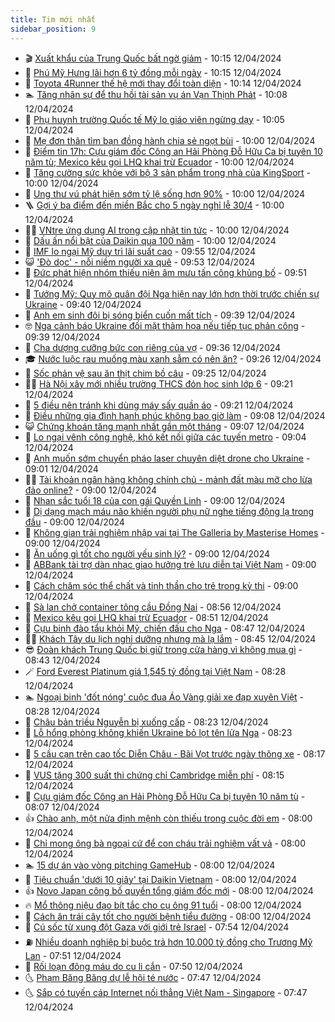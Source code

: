 ```yaml
---
title: Tim mới nhất
sidebar_position: 9
---
```


<!-- vnexpress-tin-moi-nhat:START -->
- 🎬 [Xuất khẩu của Trung Quốc bất ngờ giảm](https://vnexpress.net/xuat-khau-cua-trung-quoc-bat-ngo-giam-4733616.html) - 10:15 12/04/2024
- 🐎 [Phú Mỹ Hưng lãi hơn 6 tỷ đồng mỗi ngày](https://vnexpress.net/phu-my-hung-lai-hon-6-ty-dong-moi-ngay-4733559.html) - 10:15 12/04/2024
- 🦍 [Toyota 4Runner thế hệ mới thay đổi toàn diện](https://vnexpress.net/toyota-4runner-the-he-moi-thay-doi-toan-dien-4733183.html) - 10:14 12/04/2024
- 🏊 [Tăng nhân sự để thu hồi tài sản vụ án Vạn Thịnh Phát](https://vnexpress.net/tang-nhan-su-de-thu-hoi-tai-san-vu-an-van-thinh-phat-4733595.html) - 10:08 12/04/2024
- 🎊 [Phụ huynh trường Quốc tế Mỹ lo giáo viên ngừng dạy](https://vnexpress.net/phu-huynh-truong-quoc-te-my-lo-giao-vien-ngung-day-4733619.html) - 10:05 12/04/2024
- 🎃 [Mẹ đơn thân tìm bạn đồng hành chia sẻ ngọt bùi](https://vnexpress.net/me-don-than-tim-ban-dong-hanh-chia-se-ngot-bui-4733433.html) - 10:00 12/04/2024
- 🧰 [Điểm tin 17h: Cựu giám đốc Công an Hải Phòng Đỗ Hữu Ca bị tuyên 10 năm tù; Mexico kêu gọi LHQ khai trừ Ecuador](https://vnexpress.net/diem-tin-17h-cuu-giam-doc-cong-an-hai-phong-do-huu-ca-bi-tuyen-10-nam-tu-mexico-keu-goi-lhq-khai-tru-ecuador-4733641.html) - 10:00 12/04/2024
- 🔭 [Tăng cường sức khỏe với bộ 3 sản phẩm trong nhà của KingSport](https://vnexpress.net/tang-cuong-suc-khoe-voi-bo-3-san-pham-trong-nha-cua-kingsport-4733635.html) - 10:00 12/04/2024
- 🫶 [Ung thư vú phát hiện sớm tỷ lệ sống hơn 90%](https://vnexpress.net/ung-thu-vu-phat-hien-som-ty-le-song-hon-90-4733603.html) - 10:00 12/04/2024
- 🪜 [Gợi ý ba điểm đến miền Bắc cho 5 ngày nghỉ lễ 30/4](https://vnexpress.net/goi-y-ba-diem-den-mien-bac-cho-5-ngay-nghi-le-30-4-4733534.html) - 10:00 12/04/2024
- 👨‍🏫 [VNtre ứng dụng AI trong cập nhật tin tức](https://vnexpress.net/vntre-ung-dung-ai-trong-cap-nhat-tin-tuc-4732747.html) - 10:00 12/04/2024
- 🎊 [Dấu ấn nổi bật của Daikin qua 100 năm](https://vnexpress.net/dau-an-noi-bat-cua-daikin-qua-100-nam-4732035.html) - 10:00 12/04/2024
- 🎊 [IMF lo ngại Mỹ duy trì lãi suất cao](https://vnexpress.net/imf-lo-ngai-my-duy-tri-lai-suat-cao-4733405.html) - 09:55 12/04/2024
- 😺 [&#39;Đò dọc&#39; - nỗi niềm người xa quê](https://vnexpress.net/do-doc-noi-niem-nguoi-xa-que-4731879.html) - 09:53 12/04/2024
- 🐘 [Đức phát hiện nhóm thiếu niên âm mưu tấn công khủng bố](https://vnexpress.net/duc-phat-hien-nhom-thieu-nien-am-muu-tan-cong-khung-bo-4733594.html) - 09:51 12/04/2024
- 🌁 [Tướng Mỹ: Quy mô quân đội Nga hiện nay lớn hơn thời trước chiến sự Ukraine](https://vnexpress.net/tuong-my-quy-mo-quan-doi-nga-hien-nay-lon-hon-thoi-truoc-chien-su-ukraine-4733353.html) - 09:40 12/04/2024
- 🐲 [Anh em sinh đôi bị sóng biển cuốn mất tích](https://vnexpress.net/anh-em-sinh-doi-bi-song-bien-cuon-mat-tich-4733614.html) - 09:39 12/04/2024
- 🤓 [Nga cảnh báo Ukraine đối mặt thảm họa nếu tiếp tục phản công](https://vnexpress.net/nga-canh-bao-ukraine-doi-mat-tham-hoa-neu-tiep-tuc-phan-cong-4733481.html) - 09:39 12/04/2024
- 💪 [Cha dượng cưỡng bức con riêng của vợ](https://vnexpress.net/cha-duong-cuong-buc-con-rieng-cua-vo-4733621.html) - 09:36 12/04/2024
- 🎓 [Nước luộc rau muống màu xanh sẫm có nên ăn?](https://vnexpress.net/nuoc-luoc-rau-muong-mau-xanh-sam-co-nen-an-4733609.html) - 09:26 12/04/2024
- 🫣 [Sốc phản vệ sau ăn thịt chim bồ câu](https://vnexpress.net/soc-phan-ve-sau-an-thit-chim-bo-cau-4733591.html) - 09:25 12/04/2024
- 🧑‍💻 [Hà Nội xây mới nhiều trường THCS đón học sinh lớp 6](https://vnexpress.net/ha-noi-xay-moi-nhieu-truong-thcs-don-hoc-sinh-lop-6-4733549.html) - 09:21 12/04/2024
- 🐲 [5 điều nên tránh khi dùng máy sấy quần áo](https://vnexpress.net/5-dieu-nen-tranh-khi-dung-may-say-quan-ao-4733623.html) - 09:21 12/04/2024
- 🌝 [Điều những gia đình hạnh phúc không bao giờ làm](https://vnexpress.net/dieu-nhung-gia-dinh-hanh-phuc-khong-bao-gio-lam-4732684.html) - 09:08 12/04/2024
- 😺 [Chứng khoán tăng mạnh nhất gần một tháng](https://vnexpress.net/chung-khoan-tang-manh-nhat-gan-mot-thang-4733592.html) - 09:07 12/04/2024
- 🐎 [Lo ngại vênh công nghệ, khó kết nối giữa các tuyến metro](https://vnexpress.net/lo-ngai-venh-cong-nghe-kho-ket-noi-giua-cac-tuyen-metro-4733286.html) - 09:04 12/04/2024
- 🎡 [Anh muốn sớm chuyển pháo laser chuyên diệt drone cho Ukraine](https://vnexpress.net/anh-muon-som-chuyen-phao-laser-chuyen-diet-drone-cho-ukraine-4733582.html) - 09:01 12/04/2024
- 👨‍🏫 [Tài khoản ngân hàng không chính chủ - mảnh đất màu mỡ cho lừa đảo online?](https://vnexpress.net/tai-khoan-ngan-hang-khong-chinh-chu-manh-dat-mau-mo-cho-lua-dao-online-4733497.html) - 09:00 12/04/2024
- 🦆 [Nhan sắc tuổi 18 của con gái Quyền Linh](https://vnexpress.net/nhan-sac-tuoi-18-cua-con-gai-quyen-linh-4733379.html) - 09:00 12/04/2024
- 🚦 [Dị dạng mạch máu não khiến người phụ nữ nghe tiếng động lạ trong đầu](https://vnexpress.net/di-dang-mach-mau-nao-khien-nguoi-phu-nu-nghe-tieng-dong-la-trong-dau-4733542.html) - 09:00 12/04/2024
- 💫 [Không gian trải nghiệm nhập vai tại The Galleria by Masterise Homes](https://vnexpress.net/khong-gian-trai-nghiem-nhap-vai-tai-the-galleria-by-masterise-homes-4733448.html) - 09:00 12/04/2024
- 🎉 [Ăn uống gì tốt cho người yếu sinh lý?](https://vnexpress.net/an-uong-gi-tot-cho-nguoi-yeu-sinh-ly-4733401.html) - 09:00 12/04/2024
- 🌋 [ABBank tài trợ dàn nhạc giao hưởng trẻ lưu diễn tại Việt Nam](https://vnexpress.net/abbank-tai-tro-dan-nhac-giao-huong-tre-luu-dien-tai-viet-nam-4733018.html) - 09:00 12/04/2024
- 🤖 [Cách chăm sóc thể chất và tinh thần cho trẻ trong kỳ thi](https://vnexpress.net/cach-cham-soc-the-chat-va-tinh-than-cho-tre-trong-ky-thi-4732745.html) - 09:00 12/04/2024
- 🦏 [Sà lan chở container tông cầu Đồng Nai](https://vnexpress.net/sa-lan-cho-container-tong-cau-dong-nai-4733492.html) - 08:56 12/04/2024
- 🦩 [Mexico kêu gọi LHQ khai trừ Ecuador](https://vnexpress.net/mexico-keu-goi-lhq-khai-tru-ecuador-4733558.html) - 08:51 12/04/2024
- 👺 [Cựu binh đào tẩu khỏi Mỹ, chiến đấu cho Nga](https://vnexpress.net/cuu-binh-dao-tau-khoi-my-chien-dau-cho-nga-4732981.html) - 08:47 12/04/2024
- 🧑‍🏫 [Khách Tây du lịch nghỉ dưỡng nhưng mà lạ lắm](https://vnexpress.net/khach-tay-du-lich-nghi-duong-nhung-ma-la-lam-4733485.html) - 08:45 12/04/2024
- 😎 [Đoàn khách Trung Quốc bị giữ trong cửa hàng vì không mua gì](https://vnexpress.net/doan-khach-trung-quoc-bi-giu-trong-cua-hang-vi-khong-mua-gi-4733546.html) - 08:43 12/04/2024
- 🪄 [Ford Everest Platinum giá 1,545 tỷ đồng tại Việt Nam](https://vnexpress.net/ford-everest-platinum-gia-1-545-ty-dong-tai-viet-nam-4733527.html) - 08:28 12/04/2024
- 🏊 [Ngoại binh &#39;đốt nóng&#39; cuộc đua Áo Vàng giải xe đạp xuyên Việt](https://vnexpress.net/ngoai-binh-dot-nong-cuoc-dua-ao-vang-giai-xe-dap-xuyen-viet-4733586.html) - 08:28 12/04/2024
- 💃 [Châu bản triều Nguyễn bị xuống cấp](https://vnexpress.net/chau-ban-trieu-nguyen-bi-xuong-cap-4733407.html) - 08:23 12/04/2024
- 🦆 [Lỗ hổng phòng không khiến Ukraine bỏ lọt tên lửa Nga](https://vnexpress.net/lo-hong-phong-khong-khien-ukraine-bo-lot-ten-lua-nga-4733535.html) - 08:23 12/04/2024
- 🎊 [5 cầu cạn trên cao tốc Diễn Châu - Bãi Vọt trước ngày thông xe](https://vnexpress.net/5-cau-can-tren-cao-toc-dien-chau-bai-vot-truoc-ngay-thong-xe-4733043.html) - 08:17 12/04/2024
- 👺 [VUS tặng 300 suất thi chứng chỉ Cambridge miễn phí](https://vnexpress.net/vus-tang-300-suat-thi-chung-chi-cambridge-mien-phi-4733496.html) - 08:15 12/04/2024
- 🎡 [Cựu giám đốc Công an Hải Phòng Đỗ Hữu Ca bị tuyên 10 năm tù](https://vnexpress.net/cuu-giam-doc-cong-an-hai-phong-do-huu-ca-bi-tuyen-10-nam-tu-4733518.html) - 08:07 12/04/2024
- 👍 [Chào anh, một nửa định mệnh còn thiếu trong cuộc đời em](https://vnexpress.net/chao-anh-mot-nua-dinh-menh-con-thieu-trong-cuoc-doi-em-4733432.html) - 08:00 12/04/2024
- 🐎 [Chỉ mong ông bà ngoại cứ để con cháu trải nghiệm vất vả](https://vnexpress.net/chi-mong-ong-ba-ngoai-cu-de-con-chau-trai-nghiem-vat-va-4733402.html) - 08:00 12/04/2024
- 🏊 [15 dự án vào vòng pitching GameHub](https://vnexpress.net/15-du-an-vao-vong-pitching-gamehub-4732984.html) - 08:00 12/04/2024
- 🦩 [Tiêu chuẩn &#39;dưới 10 giây&#39; tại Daikin Vietnam](https://vnexpress.net/tieu-chuan-duoi-10-giay-tai-daikin-vietnam-4733561.html) - 08:00 12/04/2024
- 👍 [Novo Japan công bố quyền tổng giám đốc mới](https://vnexpress.net/novo-japan-cong-bo-quyen-tong-giam-doc-moi-4733552.html) - 08:00 12/04/2024
- 🔥 [Mổ thông niệu đạo bít tắc cho cụ ông 91 tuổi](https://vnexpress.net/mo-thong-nieu-dao-bit-tac-cho-cu-ong-91-tuoi-4733519.html) - 08:00 12/04/2024
- 💄 [Cách ăn trái cây tốt cho người bệnh tiểu đường](https://vnexpress.net/cach-an-trai-cay-tot-cho-nguoi-benh-tieu-duong-4733383.html) - 08:00 12/04/2024
- 🤡 [Cú sốc từ xung đột Gaza với giới trẻ Israel](https://vnexpress.net/cu-soc-tu-xung-dot-gaza-voi-gioi-tre-israel-4733038.html) - 07:54 12/04/2024
- ⛽️ [Nhiều doanh nghiệp bị buộc trả hơn 10.000 tỷ đồng cho Trương Mỹ Lan](https://vnexpress.net/nhieu-doanh-nghiep-bi-buoc-tra-hon-10-000-ty-dong-cho-truong-my-lan-4733533.html) - 07:51 12/04/2024
- 🚀 [Rối loạn đông máu do cu li cắn](https://vnexpress.net/roi-loan-dong-mau-do-cu-li-can-4733601.html) - 07:50 12/04/2024
- 🌜 [Phạm Băng Băng dự lễ hội té nước](https://vnexpress.net/pham-bang-bang-du-le-hoi-te-nuoc-4733540.html) - 07:47 12/04/2024
- 🌜 [Sắp có tuyến cáp Internet nối thẳng Việt Nam - Singapore](https://vnexpress.net/sap-co-tuyen-cap-internet-noi-thang-viet-nam-singapore-4733545.html) - 07:47 12/04/2024<!-- vnexpress-tin-moi-nhat:END -->

